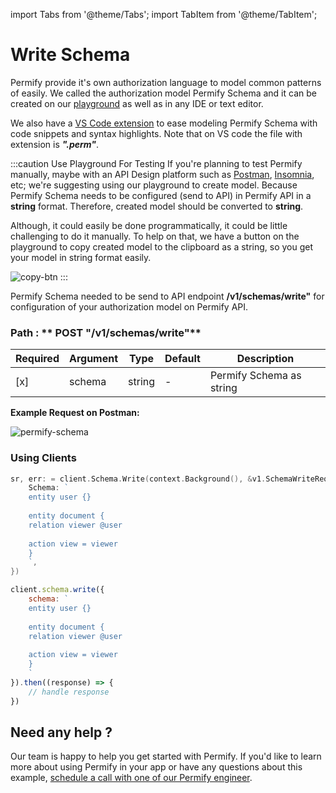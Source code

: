 import Tabs from '@theme/Tabs';
import TabItem from '@theme/TabItem';

# Write Schema

Permify provide it's own authorization language to model common patterns of easily. We called the authorization model Permify Schema and it can be created on our [playground](https://play.permify.co/) as well as in any IDE or text editor. 

We also have a [VS Code extension](https://marketplace.visualstudio.com/items?itemName=Permify.perm) to ease modeling Permify Schema with code snippets and syntax highlights. Note that on VS code the file with extension is ***".perm"***.

:::caution Use Playground For Testing
If you're planning to test Permify manually, maybe with an API Design platform such as [Postman](https://www.postman.com/), [Insomnia](https://insomnia.rest/), etc; we're suggesting using our playground to create model. Because Permify Schema needs to be configured (send to API) in Permify API in a **string** format. Therefore, created model should be converted to **string**. 

Although, it could easily be done programmatically, it could be little challenging to do it manually. To help on that, we have a button on the playground to copy created model to the clipboard as a string, so you get your model in string format easily.

![copy-btn](https://user-images.githubusercontent.com/34595361/198015792-a7f0d727-a1a5-4039-b0be-d097321b8d53.png)
:::

Permify Schema needed to be send to API endpoint **/v1/schemas/write"** for configuration of your authorization model on Permify API.

### Path : ** POST "/v1/schemas/write"**
| Required | Argument | Type | Default | Description |
|----------|-------------------|--------|---------|-------------|
| [x]   | schema | string | - | Permify Schema as string|

**Example Request on Postman:**

![permify-schema](https://user-images.githubusercontent.com/34595361/197405641-d8197728-2080-4bc3-95cb-123e274c58ce.png)

### Using Clients

<Tabs>
<TabItem value="go" label="Go">

```go
sr, err: = client.Schema.Write(context.Background(), &v1.SchemaWriteRequest {
    Schema: `
    entity user {}
            
    entity document {
    relation viewer @user
               
    action view = viewer
    }
    `,
})
```

</TabItem>
<TabItem value="node" label="Node">

```javascript
client.schema.write({
    schema: `
    entity user {}
            
    entity document {
    relation viewer @user
               
    action view = viewer
    }
    `
}).then((response) => {
    // handle response
})
```

</TabItem>
</Tabs>

## Need any help ?

Our team is happy to help you get started with Permify. If you'd like to learn more about using Permify in your app or have any questions about this example, [schedule a call with one of our Permify engineer](https://meetings-eu1.hubspot.com/ege-aytin/call-with-an-expert).